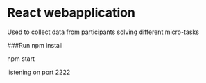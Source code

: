 # React webapplication 

Used to collect data from participants solving different micro-tasks

###Run
npm install

npm start

listening on port 2222
